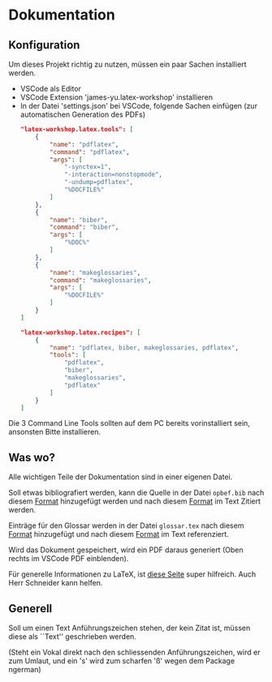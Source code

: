 # Dokumentation
## Konfiguration
Um dieses Projekt richtig zu nutzen, müssen ein paar Sachen installiert werden.

- VSCode als Editor
- VSCode Extension 'james-yu.latex-workshop' installieren
- In der Datei 'settings.json' bei VSCode, folgende Sachen einfügen (zur automatischen Generation des PDFs)
    ```json
    "latex-workshop.latex.tools": [
        {
            "name": "pdflatex",
            "command": "pdflatex",
            "args": [
                "-synctex=1",
                "-interaction=nonstopmode",
                "-undump=pdflatex",
                "%DOCFILE%"
            ]
        },
        {
            "name": "biber",
            "command": "biber",
            "args": [
                "%DOC%"
            ]
        },
        {
            "name": "makeglossaries",
            "command": "makeglossaries",
            "args": [
                "%DOCFILE%"
            ]
        }
    ]
    ```
    ```json
    "latex-workshop.latex.recipes": [
        {
            "name": "pdflatex, biber, makeglossaries, pdflatex",
            "tools": [
                "pdflatex",
                "biber",
                "makeglossaries",
                "pdflatex"
            ]
        }
    ]
    ```

Die 3 Command Line Tools sollten auf dem PC bereits vorinstalliert sein, ansonsten Bitte installieren.

## Was wo?
Alle wichtigen Teile der Dokumentation sind in einer eigenen Datei.

Soll etwas bibliografiert werden, kann die Quelle in der Datei `opbef.bib` nach diesem [Format](https://www.overleaf.com/learn/latex/Bibliography_management_in_LaTeX#The_bibliography_file) hinzugefügt werden und nach diesem [Format](https://www.overleaf.com/learn/latex/Bibliography_management_in_LaTeX#Introduction) im Text Zitiert werden.

Einträge für den Glossar werden in der Datei `glossar.tex` nach diesem [Format](https://www.overleaf.com/learn/latex/Glossaries#Introduction) hinzugefügt und nach diesem [Format](https://www.overleaf.com/learn/latex/Glossaries#Introduction) im Text referenziert.

Wird das Dokument gespeichert, wird ein PDF daraus generiert (Oben rechts im VSCode PDF einblenden).

Für generelle Informationen zu LaTeX, ist [diese Seite](https://www.overleaf.com/learn/latex/Main_Page) super hilfreich. 
Auch Herr Schneider kann helfen.

## Generell
Soll um einen Text Anführungszeichen stehen, der kein Zitat ist, müssen diese als ``Text'' geschrieben werden. 

(Steht ein Vokal direkt nach den schliessenden Anführungszeichen, wird er zum Umlaut, und ein 's' wird zum scharfen 'ß' wegen dem Package ngerman)

